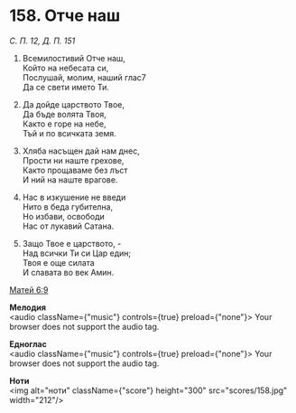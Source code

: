 # 158. Отче наш

_С. П. 12, Д. П. 151_

1. Всемилостивий Отче наш,  
Който на небесата си,  
Послушай, молим, наший глас7  
Да се свети името Ти.  

2. Да дойде царството Твое,  
Да бъде волята Твоя,  
Както е горе на небе,  
Тъй и по всичката земя.  

3. Хляба насъщен дай нам днес,  
Прости ни наште грехове,  
Както прощаваме без лъст  
И ний на наште врагове.  

4. Нас в изкушение не введи  
Нито в беда губителна,  
Но избави, освободи  
Нас от лукавий Сатана.  

5. Защо Твое е царството, -  
Над всички Ти си Цар един;  
Твоя е още силата  
И славата во век Амин.

[Матей 6:9](http://biblia.bg/index.php?k=40&g=6&s=9)

**Мелодия**  
<audio className={"music"} controls={true} preload={"none"}>
    <source src="mp3/158.mp3" type="audio/mpeg"/>
    Your browser does not support the audio tag.
</audio>

**Едноглас**  
<audio className={"music"} controls={true} preload={"none"}>
    <source src="transp/158.mp3" type="audio/mpeg"/>
    Your browser does not support the audio tag.
</audio>

**Ноти**  
<img alt="ноти" className={"score"} height="300" src="scores/158.jpg" width="212"/>
